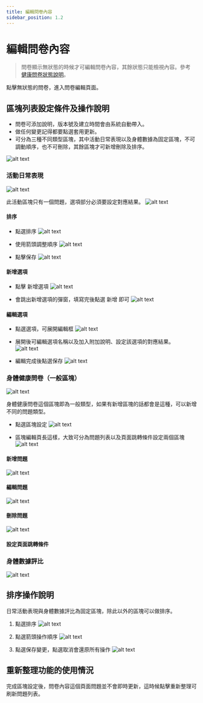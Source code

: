 ```yaml
---
title: 編輯問卷內容
sidebar_position: 1.2
---
```


# 編輯問卷內容

> 問卷顯示無狀態的時候才可編輯問卷內容，其餘狀態只能檢視內容。參考 [健康問卷狀態說明](./questionnaire-status.md)。

點擊無狀態的問卷，進入問卷編輯頁面。

## 區塊列表設定條件及操作說明

- 問卷可添加說明，版本號及建立時間會由系統自動帶入。
- 做任何變更記得都要點選套用更新。
- 可分為三種不同類型區塊，其中活動日常表現以及身體數據為固定區塊，不可調動順序，也不可刪除，其餘區塊才可新增刪除及排序。

![alt text](img/edit-questionnaire-01.png)

### 活動日常表現

![alt text](img/questionniare-section-01.png)

此活動區塊只有一個問題，選項部分必須要設定對應結果。
![alt text](img/daily-block.png)

#### 排序

- 點選排序
  ![alt text](img/daily-block-sort-01.png)

- 使用箭頭調整順序
  ![alt text](img/daily-block-sort-02.png)

- 點擊保存
  ![alt text](img/daily-block-sort-03.png)

#### 新增選項

- 點擊 新增選項
  ![alt text](img/daily-block-add-option-01.png)

- 會跳出新增選項的彈窗，填寫完後點選 新增 即可
  ![alt text](img/daily-block-add-option-02.png)

#### 編輯選項

- 點選選項，可展開編輯框
  ![alt text](img/daily-block-edit-option-01.png)

- 展開後可編輯選項名稱以及加入附加說明、設定該選項的對應結果。
  ![alt text](img/daily-block-edit-option-02.png)

- 編輯完成後點選保存
  ![alt text](img/daily-block-edit-option-03.png)

### 身體健康問卷（一般區塊）

![alt text](img/questionniare-section-02.png)

身體健康問卷這個區塊即為一般類型，如果有新增區塊的話都會是這種，可以新增不同的問題類型。

- 點選區塊設定
  ![alt text](img/questionniare-section-03.png)

- 區塊編輯頁長這樣，大致可分為問題列表以及頁面跳轉條件設定兩個區塊
  ![alt text](img/normal-block-01.png)

#### 新增問題

![alt text](img/add-question-01.png)

#### 編輯問題

![alt text](img/edit-question-01.png)

#### 刪除問題

![alt text](img/delete-question-01.png)

#### 設定頁面跳轉條件

### 身體數據評比

![alt text](img/questionniare-section-04.png)

## 排序操作說明

日常活動表現與身體數據評比為固定區塊，除此以外的區塊可以做排序。

1. 點選排序
   ![alt text](img/sort-section-01.png)

2. 點選箭頭操作順序
   ![alt text](img/sort-section-02.png)

3. 點選保存變更，點選取消會還原所有操作
   ![alt text](img/sort-section-03.png)

## 重新整理功能的使用情況

完成區塊設定後，問卷內容這個頁面問題並不會即時更新，這時候點擊重新整理可刷新問題列表。
